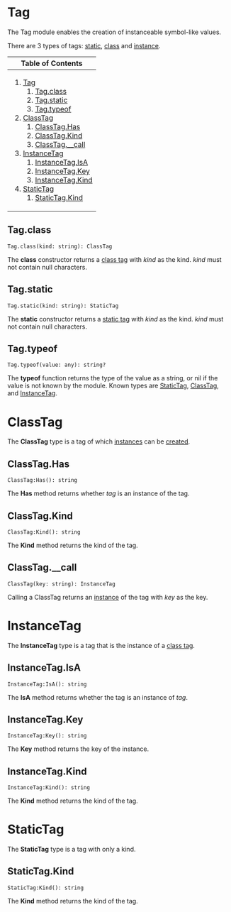 # Tag
[Tag]: #user-content-tag

The Tag module enables the creation of instanceable symbol-like values.

There are 3 types of tags: [static][StaticTag], [class][ClassTag] and
[instance][InstanceTag].

<table>
<thead><tr><th>Table of Contents</th></tr></thead>
<tbody><tr><td>

1. [Tag][Tag]
	1. [Tag.class][Tag.class]
	2. [Tag.static][Tag.static]
	3. [Tag.typeof][Tag.typeof]
2. [ClassTag][ClassTag]
	1. [ClassTag.Has][ClassTag.Has]
	2. [ClassTag.Kind][ClassTag.Kind]
	3. [ClassTag.__call][ClassTag.__call]
3. [InstanceTag][InstanceTag]
	1. [InstanceTag.IsA][InstanceTag.IsA]
	2. [InstanceTag.Key][InstanceTag.Key]
	3. [InstanceTag.Kind][InstanceTag.Kind]
4. [StaticTag][StaticTag]
	1. [StaticTag.Kind][StaticTag.Kind]

</td></tr></tbody>
</table>

## Tag.class
[Tag.class]: #user-content-tagclass
```
Tag.class(kind: string): ClassTag
```

The **class** constructor returns a [class tag][ClassTag] with *kind* as
the kind. *kind* must not contain null characters.

## Tag.static
[Tag.static]: #user-content-tagstatic
```
Tag.static(kind: string): StaticTag
```

The **static** constructor returns a [static tag][StaticTag] with *kind*
as the kind. *kind* must not contain null characters.

## Tag.typeof
[Tag.typeof]: #user-content-tagtypeof
```
Tag.typeof(value: any): string?
```

The **typeof** function returns the type of the value as a string, or
nil if the value is not known by the module. Known types are
[StaticTag][StaticTag], [ClassTag][ClassTag], and [InstanceTag][InstanceTag].

# ClassTag
[ClassTag]: #user-content-classtag

The **ClassTag** type is a tag of which
[instances][InstanceTag] can be [created][ClassTag.__call].

## ClassTag.Has
[ClassTag.Has]: #user-content-classtaghas
```
ClassTag:Has(): string
```

The **Has** method returns whether *tag* is an instance of the tag.

## ClassTag.Kind
[ClassTag.Kind]: #user-content-classtagkind
```
ClassTag:Kind(): string
```

The **Kind** method returns the kind of the tag.

## ClassTag.__call
[ClassTag.__call]: #user-content-classtag__call
```
ClassTag(key: string): InstanceTag
```

Calling a ClassTag returns an [instance][InstanceTag] of the tag with
*key* as the key.

# InstanceTag
[InstanceTag]: #user-content-instancetag

The **InstanceTag** type is a tag that is the instance of a [class
tag][ClassTag].

## InstanceTag.IsA
[InstanceTag.IsA]: #user-content-instancetagisa
```
InstanceTag:IsA(): string
```

The **IsA** method returns whether the tag is an instance of *tag*.

## InstanceTag.Key
[InstanceTag.Key]: #user-content-instancetagkey
```
InstanceTag:Key(): string
```

The **Key** method returns the key of the instance.

## InstanceTag.Kind
[InstanceTag.Kind]: #user-content-instancetagkind
```
InstanceTag:Kind(): string
```

The **Kind** method returns the kind of the tag.

# StaticTag
[StaticTag]: #user-content-statictag

The **StaticTag** type is a tag with only a kind.

## StaticTag.Kind
[StaticTag.Kind]: #user-content-statictagkind
```
StaticTag:Kind(): string
```

The **Kind** method returns the kind of the tag.


